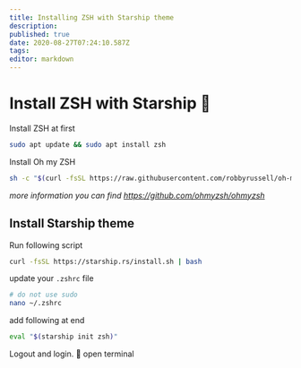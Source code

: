 ```yaml
---
title: Installing ZSH with Starship theme
description: 
published: true
date: 2020-08-27T07:24:10.587Z
tags: 
editor: markdown
---
```


# Install ZSH with Starship 🚀

Install ZSH at first

```bash
sudo apt update && sudo apt install zsh
```

Install Oh my ZSH

```bash
sh -c "$(curl -fsSL https://raw.githubusercontent.com/robbyrussell/oh-my-zsh/master/tools/install.sh)"
```

*more information you can find https://github.com/ohmyzsh/ohmyzsh*

## Install Starship theme 

Run following script

```bash
curl -fsSL https://starship.rs/install.sh | bash
```

update your `.zshrc` file

```bash
# do not use sudo
nano ~/.zshrc
```
add following at end 

```bash
eval "$(starship init zsh)"
```

Logout and login. 🎉 open terminal